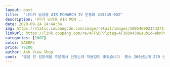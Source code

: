 ```yaml
---
layout: post 
title:  "나이키 남성용 AIR MONARCH IV 운동화 415445-002" 
description: 나이키 남성용 AIR MON ..
date: 2020-09-24 14:44:34 
img: https://static.coupangcdn.com/image/retail/images/100546902143271-a649daa4-0724-45ad-9ebb-b858f18e664c.jpg 
linkUrl: https://link.coupang.com/re/AFFSDP?lptag=AF3600438&subid=ahnPublicAsk&pageKey=1916166310&itemId=3253298300&vendorItemId=71240371903&traceid=V0-113-422814c437b2ac55 
categories: [1007] 
color: 5A8DF3 
price: 79200 
author: Ask View Shop 
cont:  "몇달 전 검정색을 주문해서 신었는데 착용감이 좋았습니다  평소 260신는데 270 신어 보니 좋습니다 치수가 좀 작게 나온 듯 합니다<br/>배송은 하루만에 와서 일단 빨랐어요발볼있는 260사이즈 아들래미발에 딱 맞아요 다른분후기보고 사이즈 업해서 주문했는데 넘 딱맞아서 260주문했음 작을뻔했네요신다보면 발에 좀 더 익혀지겠지요디자인은 아들이 맘에 들어했답니다기존에 샀던 나이키 270 사이즈를 욕심내서 미리 꺼내신겼더니 좀 헐떡거리기에 좀 저렴한 가격으로 주문했는데 나름 잘맞는다하네요<br/>오늘 서 있는 직업을 가지신 분들이 신으시면 적합할거 같습니다<br/>오자마자 신어봣는데 아주 대만족입니다 무지기볍네요.<br/><br/>참고로 저는 반치수올렷어요<br/>" 
---
```


